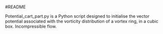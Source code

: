 #README

Potential_cart_part.py is a Python script designed to initialise the vector potential associated with the vorticity distribution of a vortex ring, in a cubic box. Incompressible flow. 
